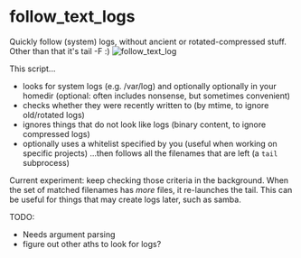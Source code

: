 follow_text_logs
================

Quickly follow (system) logs, without ancient or rotated-compressed stuff. Other than that it's tail -F :)
![follow_text_log](http://i152.photobucket.com/albums/s171/scarfboy/linkto_serious/follow_text_logs.png)


This script...
- looks for system logs (e.g. /var/log)
  and optionally optionally in your homedir  (optional: often includes nonsense, but sometimes convenient)
- checks whether they were recently written to  (by mtime, to ignore old/rotated logs)
- ignores things that do not look like logs (binary content, to ignore compressed logs)
- optionally uses a whitelist specified by you (useful when working on specific projects)
...then follows all the filenames that are left (a `tail` subprocess)


Current experiment: keep checking those criteria in the background.
When the set of matched filenames has *more* files, it re-launches the tail.
This can be useful for things that may create logs later, such as samba.


TODO:
- Needs argument parsing
- figure out other aths to look for logs?